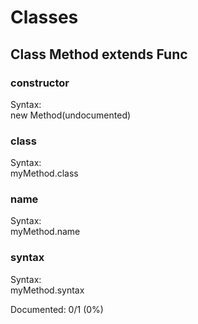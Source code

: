 # Classes

## Class Method extends Func

### constructor

Syntax:<br>
new Method(undocumented)

### class

Syntax:<br>
myMethod.class

### name

Syntax:<br>
myMethod.name

### syntax

Syntax:<br>
myMethod.syntax


Documented: 0/1 (0%)
